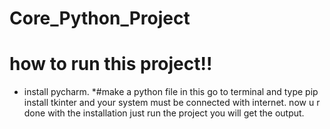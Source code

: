 # Core_Python_Project

# how to run this project!!
* install pycharm.
*#make a python file in this 
go to terminal and type pip install tkinter and your system must be connected with internet.
now u r done with the installation just run the project you will get the output.
